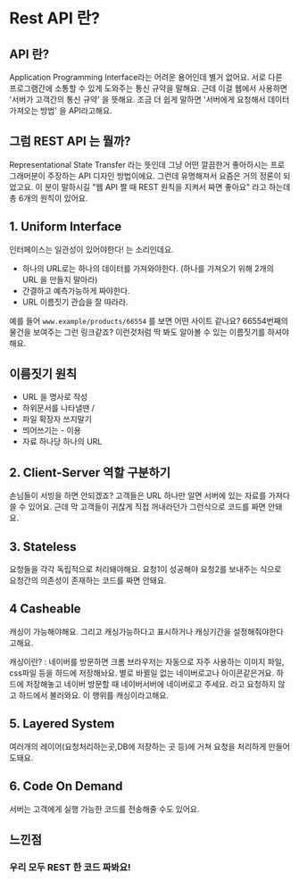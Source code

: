 # Rest API 란?

## API 란?
Application Programming Interface라는 어려운 용어인데 별거 없어요. 서로 다른 프로그램간에 소통할 수 있게 도와주는 통신 규약을 말해요.
근데 이걸 웹에서 사용하면 '서버가 고객간의 통신 규약' 을 뜻해요. 조금 더 쉽게 말하면 '서버에게 요청해서 데이터 가져오는 방법' 을 API라고해요.

## 그럼 REST API 는 뭘까?
Representational State Transfer 라는 뜻인데 그냥 어떤 깔끔한거 좋아하시는 프로그래머분이 주장하는 API 디자인 방법이에요. 그런데 유명해져서 요즘은 거의 정론이 되었고요. 
이 분이 말하시길 "웹 API 짤 때 REST 원칙을 지켜서 짜면 좋아요" 라고 하는데 총 6개의 원칙이 있어요.

## 1. Uniform Interface
인터페이스는 일관성이 있어야한다! 는 소리인데요.
- 하나의 URL로는 하나의 데이터를 가져와야한다. (하나를 가져오기 위해 2개의 URL 을 만들지 말아라)
- 간결하고 예측가능하게 짜야한다.
- URL 이름짓기 관습을 잘 따라라.

예를 들어 
`www.example/products/66554` 를 보면 어떤 사이트 같나요? 66554번째의 물건을 보여주는 그런 링크같죠? 이런것처럼 딱 봐도 알아볼 수 있는 이름짓기를 하셔야해요.

## 이름짓기 원칙
- URL 을 명사로 작성
- 하위문서를 나타낼땐 /
- 파일 확장자 쓰지말기
- 띄어쓰기는 - 이용
- 자료 하나당 하나의 URL

## 2. Client-Server 역할 구분하기
손님들이 서빙을 하면 안되겠죠? 고객들은 URL 하나만 알면 서버에 있는 자료를 가져다 쓸 수 있어요. 근데 막 고객들이 귀찮게 직접 꺼내라던가 그런식으로 코드를 짜면 안돼요.

## 3. Stateless
요청들을 각각 독립적으로 처리돼야해요. 요청1이 성공해야 요청2를 보내주는 식으로 요청간의 의존성이 존재하는 코드를 짜면 안돼요.

## 4 Casheable
캐싱이 가능해야해요. 그리고 캐싱가능하다고 표시하거나 캐싱기간을 설정해줘야한다고해요.

캐싱이란?
  : 네이버를 방문하면 크롬 브라우저는 자동으로 자주 사용하는 이미지 파일, css파일 등을 하드에 저장해놔요. 별로 바뀔일 없는 네이버로고나 아이콘같은거요.
    하드에 저장해놓고 네이버 방문할 때 네이버서버에 네이버로고 주세요. 라고 요청하지 않고 하드에서 불러와요. 이 행위를 캐싱이라고해요.

## 5. Layered System
여러개의 레이어(요청처리하는곳,DB에 저장하는 곳 등)에 거쳐 요청을 처리하게 만들어도돼요.

## 6. Code On Demand
서버는 고객에게 실행 가능한 코드를 전송해줄 수도 있어요.

## 느낀점
<h3>우리 모두 REST 한 코드 짜봐요!</h3>
